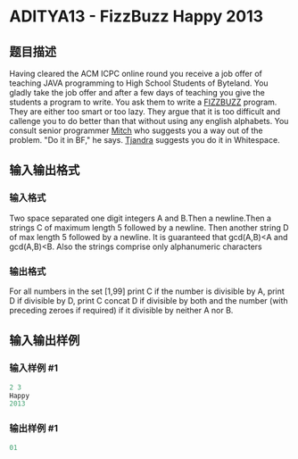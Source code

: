 # ADITYA13 - FizzBuzz Happy 2013

## 题目描述

Having cleared the ACM ICPC online round you receive a job offer of teaching JAVA programming to High School Students of Byteland. You gladly take the job offer and after a few days of teaching you give the students a program to write. You ask them to write a [FIZZBUZZ](http://en.wikipedia.org/wiki/Fizz_buzz) program. They are either too smart or too lazy. They argue that it is too difficult and callenge you to do better than that without using any english alphabets. You consult senior programmer [Mitch](../../../users/cyclops/) who suggests you a way out of the problem. "Do it in BF," he says. [Tjandra](../../../users/tjandra/) suggests you do it in Whitespace.

## 输入输出格式

### 输入格式

Two space separated one digit integers A and B.Then a newline.Then a strings C of maximum length 5 followed by a newline. Then another string D of max length 5 followed by a newline. It is guaranteed that gcd(A,B)<A and gcd(A,B)<B. Also the strings comprise only alphanumeric characters

### 输出格式

For all numbers in the set \[1,99\] print C if the number is divisible by A, print D if divisible by D, print C concat D if divisible by both and the number (with preceding zeroes if required) if it divisible by neither A nor B.

## 输入输出样例

### 输入样例 #1

```cpp
2 3
Happy
2013
```


### 输出样例 #1

```cpp
01
```


